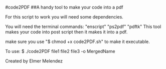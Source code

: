 #code2PDF
##A handy tool to make your code into a pdf

For this script to work you will need some dependencies.

You will need the terminal commands:
<return>
"enscript"<return>
"ps2pdf"<return>
"pdftk"<return>
This tool makes your code into post script then it makes it into a pdf.


make sure you use "$ chmod +x code2PDF.sh" to make it executable.

To use: $ ./code2PDF file1 file2 file3 -o MergedName


Created by Elmer Melendez
